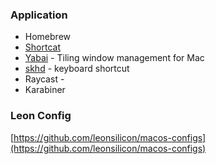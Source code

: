 ### Application
 - Homebrew
- [Shortcat](https://shortcat.app/)
- [Yabai](https://github.com/koekeishiya/yabai?tab=readme-ov-file) - Tiling window management for Mac
- [skhd](https://github.com/koekeishiya/skhd/blob/master/examples/skhdrc) - keyboard shortcut
- Raycast - 
- Karabiner
### Leon Config
[https://github.com/leonsilicon/macos-configs](https://github.com/leonsilicon/macos-configs)